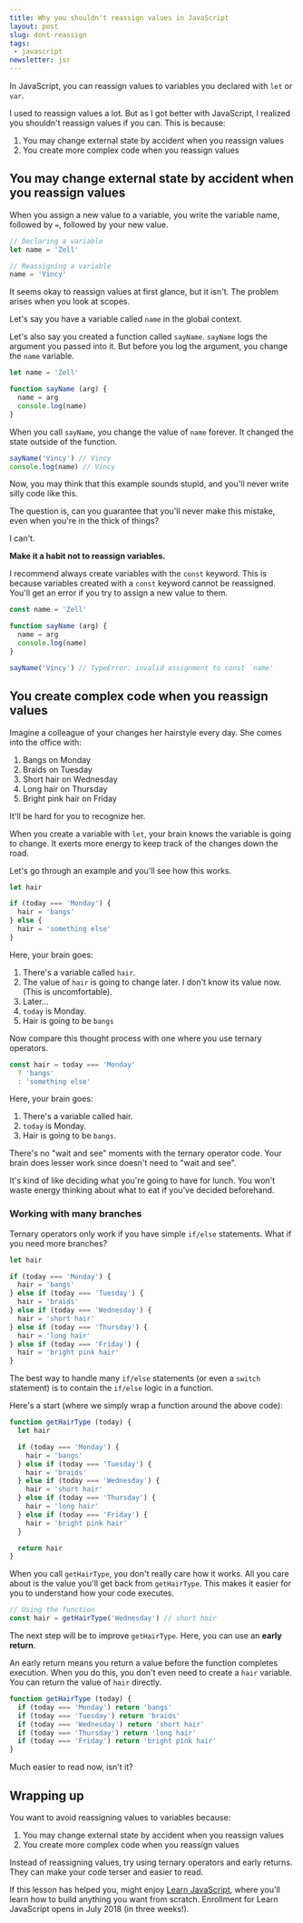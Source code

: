 ```yaml
---
title: Why you shouldn't reassign values in JavaScript
layout: post
slug: dont-reassign
tags:
 - javascript
newsletter: jsr
---
```


In JavaScript, you can reassign values to variables you declared with `let` or `var`.

I used to reassign values a lot. But as I got better with JavaScript, I realized you shouldn't reassign values if you can. This is because:

1. You may change external state by accident when you reassign values
2. You create more complex code when you reassign values

<!--more-->

<div class="jsCkClone" data-should-not-clone></div>

## You may change external state by accident when you reassign values

When you assign a new value to a variable, you write the variable name, followed by `=`, followed by your new value.

```js
// Declaring a variable
let name = 'Zell'

// Reassigning a variable
name = 'Vincy'
```

It seems okay to reassign values at first glance, but it isn't. The problem arises when you look at scopes.

Let's say you have a variable called `name` in the global context.

Let's also say you created a function called `sayName`. `sayName` logs the argument you passed into it. But before you log the argument, you change the `name` variable.

```js
let name = 'Zell'

function sayName (arg) {
  name = arg
  console.log(name)
}
```

When you call `sayName`, you change the value of `name` forever. It changed the state outside of the function.

```js
sayName('Vincy') // Vincy
console.log(name) // Vincy
```

Now, you may think that this example sounds stupid, and you'll never write silly code like this.

The question is, can you guarantee that you'll never make this mistake, even when you're in the thick of things?

I can't.

**Make it a habit not to reassign variables.**

I recommend always create variables with the `const` keyword. This is because variables created with a `const` keyword cannot be reassigned. You'll get an error if you try to assign a new value to them.

```js
const name = 'Zell'

function sayName (arg) {
  name = arg
  console.log(name)
}

sayName('Vincy') // TypeError: invalid assignment to const `name'
```

## You create complex code when you reassign values

Imagine a colleague of your changes her hairstyle every day. She comes into the office with:

1. Bangs on Monday
2. Braids on Tuesday
3. Short hair on Wednesday
4. Long hair on Thursday
5. Bright pink hair on Friday

It'll be hard for you to recognize her.

When you create a variable with `let`, your brain knows the variable is going to change. It exerts more energy to keep track of the changes down the road.

Let's go through an example and you'll see how this works.

```js
let hair

if (today === 'Monday') {
  hair = 'bangs'
} else {
  hair = 'something else'
}
```

Here, your brain goes:

1. There's a variable called `hair`.
2. The value of `hair` is going to change later. I don't know its value now. (This is uncomfortable).
3. Later...
4. `today` is Monday.
5. Hair is going to be `bangs`

Now compare this thought process with one where you use ternary operators.

```js
const hair = today === 'Monday'
  ? 'bangs'
  : 'something else'
```

Here, your brain goes:

1. There's a variable called hair.
2. `today` is Monday.
3. Hair is going to be `bangs`.

There's no "wait and see" moments with the ternary operator code. Your brain does lesser work since doesn't need to "wait and see".

It's kind of like deciding what you're going to have for lunch. You won't waste energy thinking about what to eat if you've decided beforehand.

### Working with many branches

Ternary operators only work if you have simple `if/else` statements. What if you need more branches?

```js
let hair

if (today === 'Monday') {
  hair = 'bangs'
} else if (today === 'Tuesday') {
  hair = 'braids'
} else if (today === 'Wednesday') {
  hair = 'short hair'
} else if (today === 'Thursday') {
  hair = 'long hair'
} else if (today === 'Friday') {
  hair = 'bright pink hair'
}
```

The best way to handle many `if/else` statements (or even a `switch` statement) is to contain the `if/else` logic in a function.

Here's a start (where we simply wrap a function around the above code):

```js
function getHairType (today) {
  let hair

  if (today === 'Monday') {
    hair = 'bangs'
  } else if (today === 'Tuesday') {
    hair = 'braids'
  } else if (today === 'Wednesday') {
    hair = 'short hair'
  } else if (today === 'Thursday') {
    hair = 'long hair'
  } else if (today === 'Friday') {
    hair = 'bright pink hair'
  }

  return hair
}
```

When you call `getHairType`, you don't really care how it works. All you care about is the value you'll get back from `getHairType`. This makes it easier for you to understand how your code executes.

```js
// Using the function
const hair = getHairType('Wednesday') // short hair
```

The next step will be to improve `getHairType`. Here, you can use an **early return**.

An early return means you return a value before the function completes execution. When you do this, you don't even need to create a `hair` variable. You can return the value of `hair` directly.

```js
function getHairType (today) {
  if (today === 'Monday') return 'bangs'
  if (today === 'Tuesday') return 'braids'
  if (today === 'Wednesday') return 'short hair'
  if (today === 'Thursday') return 'long hair'
  if (today === 'Friday') return 'bright pink hair'
}
```

Much easier to read now, isn't it?

## Wrapping up

You want to avoid reassigning values to variables because:

1. You may change external state by accident when you reassign values
2. You create more complex code when you reassign values

Instead of reassigning values, try using ternary operators and early returns. They can make your code terser and easier to read.

If this lesson has helped you, might enjoy [Learn JavaScript](https://learnjavascript.today), where you'll learn how to build anything you want from scratch. Enrollment for Learn JavaScript opens in July 2018 (in three weeks!).
